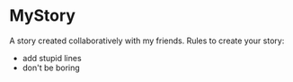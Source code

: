 # MyStory
A story created collaboratively with my friends.
Rules to create your story:
- add stupid lines
- don't be boring
